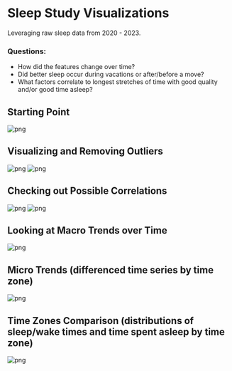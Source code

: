 # Sleep Study Visualizations

Leveraging raw sleep data from 2020 - 2023.

### Questions:

- How did the features change over time?
- Did better sleep occur during vacations or after/before a move?
- What factors correlate to longest stretches of time with good quality and/or good time asleep?

## Starting Point
![png](/data/viz/data1.png)

## Visualizing and Removing Outliers
![png](/data/viz/time_diff.png)
![png](/data/viz/slimming.png)

## Checking out Possible Correlations
![png](/data/viz/pair.png)
![png](/data/viz/violin.png)

## Looking at Macro Trends over Time
![png](/data/viz/time_ser.png)

## Micro Trends (differenced time series by time zone)
![png](/data/viz/time_ser_diff.png)

## Time Zones Comparison (distributions of sleep/wake times and time spent asleep by time zone)
![png](/data/viz/dist.png)
